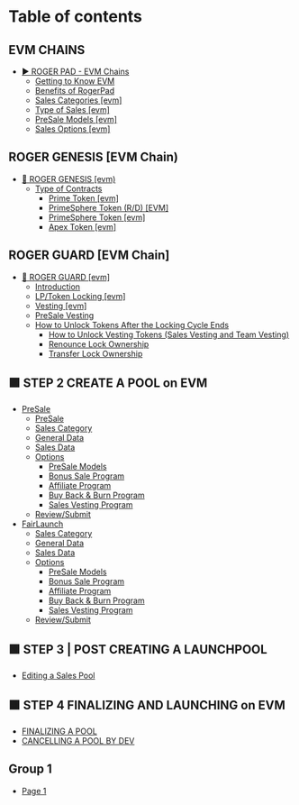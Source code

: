 # Table of contents

## EVM CHAINS

* [▶️ ROGER PAD - EVM Chains](README.md)
  * [Getting to Know EVM](evm-chains/roger-pad-evm-chains/getting-to-know-evm.md)
  * [Benefits of RogerPad](evm-chains/roger-pad-evm-chains/benefits-of-rogerpad.md)
  * [Sales Categories \[evm\]](evm-chains/roger-pad-evm-chains/sales-categories-evm.md)
  * [Type of Sales \[evm\]](evm-chains/roger-pad-evm-chains/type-of-sales-evm.md)
  * [PreSale Models \[evm\]](evm-chains/roger-pad-evm-chains/presale-models-evm.md)
  * [Sales Options \[evm\]](evm-chains/roger-pad-evm-chains/sales-options-evm.md)

## ROGER GENESIS \[EVM Chain)

* [🐴 ROGER GENESIS \[evm)](roger-genesis-evm-chain/roger-genesis-evm/README.md)
  * [Type of Contracts](roger-genesis-evm-chain/roger-genesis-evm/type-of-contracts/README.md)
    * [Prime Token \[evm\]](roger-genesis-evm-chain/roger-genesis-evm/type-of-contracts/prime-token-evm.md)
    * [PrimeSphere Token  (R/D) \[EVM\]](roger-genesis-evm-chain/roger-genesis-evm/type-of-contracts/primesphere-token-r-d-evm.md)
    * [PrimeSphere Token \[evm\]](roger-genesis-evm-chain/roger-genesis-evm/type-of-contracts/primesphere-token-evm.md)
    * [Apex Token \[evm\]](roger-genesis-evm-chain/roger-genesis-evm/type-of-contracts/apex-token-evm.md)

## ROGER GUARD \[EVM Chain]

* [🛅 ROGER GUARD \[evm\]](roger-guard-evm-chain/roger-guard-evm/README.md)
  * [Introduction](roger-guard-evm-chain/roger-guard-evm/introduction.md)
  * [LP/Token Locking \[evm\]](roger-guard-evm-chain/roger-guard-evm/lp-token-locking-evm.md)
  * [Vesting \[evm\]](roger-guard-evm-chain/roger-guard-evm/vesting-evm.md)
  * [PreSale Vesting](roger-guard-evm-chain/roger-guard-evm/presale-vesting.md)
  * [How to Unlock Tokens After the Locking Cycle Ends](roger-guard-evm-chain/roger-guard-evm/how-to-unlock-tokens-after-the-locking-cycle-ends/README.md)
    * [How to Unlock Vesting Tokens (Sales Vesting and Team Vesting)](roger-guard-evm-chain/roger-guard-evm/how-to-unlock-tokens-after-the-locking-cycle-ends/how-to-unlock-vesting-tokens-sales-vesting-and-team-vesting.md)
    * [Renounce Lock Ownership](roger-guard-evm-chain/roger-guard-evm/how-to-unlock-tokens-after-the-locking-cycle-ends/renounce-lock-ownership.md)
    * [Transfer Lock Ownership](roger-guard-evm-chain/roger-guard-evm/how-to-unlock-tokens-after-the-locking-cycle-ends/transfer-lock-ownership.md)

## 🟪 STEP 2 CREATE A POOL on EVM

* [PreSale](step-2-create-a-pool-on-evm/presale/README.md)
  * [PreSale](step-2-create-a-pool-on-evm/presale/presale.md)
  * [Sales Category](step-2-create-a-pool-on-evm/presale/sales-category.md)
  * [General Data](step-2-create-a-pool-on-evm/presale/general-data.md)
  * [Sales Data](step-2-create-a-pool-on-evm/presale/sales-data.md)
  * [Options](step-2-create-a-pool-on-evm/presale/options/README.md)
    * [PreSale Models](step-2-create-a-pool-on-evm/presale/options/presale-models.md)
    * [Bonus Sale Program](step-2-create-a-pool-on-evm/presale/options/bonus-sale-program.md)
    * [Affiliate Program](step-2-create-a-pool-on-evm/presale/options/affiliate-program.md)
    * [Buy Back & Burn Program](step-2-create-a-pool-on-evm/presale/options/buy-back-and-burn-program.md)
    * [Sales Vesting Program](step-2-create-a-pool-on-evm/presale/options/sales-vesting-program.md)
  * [Review/Submit](step-2-create-a-pool-on-evm/presale/review-submit.md)
* [FairLaunch](step-2-create-a-pool-on-evm/fairlaunch/README.md)
  * [Sales Category](step-2-create-a-pool-on-evm/fairlaunch/sales-category.md)
  * [General Data](step-2-create-a-pool-on-evm/fairlaunch/general-data.md)
  * [Sales Data](step-2-create-a-pool-on-evm/fairlaunch/sales-data.md)
  * [Options](step-2-create-a-pool-on-evm/fairlaunch/options/README.md)
    * [PreSale Models](step-2-create-a-pool-on-evm/fairlaunch/options/presale-models.md)
    * [Bonus Sale Program](step-2-create-a-pool-on-evm/fairlaunch/options/bonus-sale-program.md)
    * [Affiliate Program](step-2-create-a-pool-on-evm/fairlaunch/options/affiliate-program.md)
    * [Buy Back & Burn Program](step-2-create-a-pool-on-evm/fairlaunch/options/buy-back-and-burn-program.md)
    * [Sales Vesting Program](step-2-create-a-pool-on-evm/fairlaunch/options/sales-vesting-program.md)
  * [Review/Submit](step-2-create-a-pool-on-evm/fairlaunch/review-submit.md)

## 🟩 STEP 3 | POST CREATING A LAUNCHPOOL

* [Editing a Sales Pool](step-3-or-post-creating-a-launchpool/editing-a-sales-pool.md)

## 🟧 STEP 4 FINALIZING AND LAUNCHING on EVM

* [FINALIZING A POOL](step-4-finalizing-and-launching-on-evm/finalizing-a-pool.md)
* [CANCELLING A POOL BY DEV](step-4-finalizing-and-launching-on-evm/cancelling-a-pool-by-dev.md)

## Group 1

* [Page 1](group-1/page-1.md)
